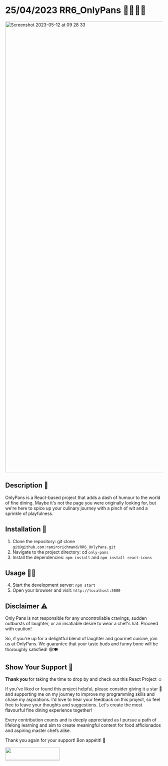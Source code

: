 # 25/04/2023 RR6_OnlyPans 👨🏽‍🍳🥘

<img width="1440" alt="Screenshot 2023-05-12 at 09 28 33" src="https://github.com/ramirorichmand/RR6_OnlyPans/assets/122550071/e913d141-dfee-4c4b-9690-a8e9e2d6e2f3">


## Description 💬
OnlyPans is a React-based project that adds a dash of humour to the world of fine dining. Maybe it's not the page you were originally looking for, but we're here to spice up your culinary journey with a pinch of wit and a sprinkle of playfulness.
## Installation 🔢
1. Clone the repository: git clone `git@github.com:ramirorichmand/RR6_OnlyPans.git`
2. Navigate to the project directory: cd `only-pans`
3. Install the dependencies: `npm install` and `npm install react-icons`
## Usage 🧑‍💻
4. Start the development server: `npm start`
5. Open your browser and visit: `http://localhost:3000`
## Disclaimer ⚠️
Only Pans is not responsible for any uncontrollable cravings, sudden outbursts of laughter, or an insatiable desire to wear a chef's hat. Proceed with caution!

So, if you're up for a delightful blend of laughter and gourmet cuisine, join us at OnlyPans. We guarantee that your taste buds and funny bone will be thoroughly satisfied! 😄🍽️

## Show Your Support 🤝

<b> Thank you </b> for taking the time to drop by and check out this React Project ☺️

If you've liked or found this project helpful, please consider giving it a star 🌟 and supporting me on my journey to improve my programming skills and chase my aspirations. I'd love to hear your feedback on this project, so feel free to leave your thoughts and suggestions. Let's create the most flavourful fine dining experience together!

Every contribution counts and is deeply appreciated as I pursue a path of lifelong learning and aim to create meaningful content for food afficionados and aspiring master chefs alike.

Thank you again for your support! Bon appétit! 🙏

<a href="https://www.buymeacoffee.com/ramiro.richmand"><img src="https://www.buymeacoffee.com/assets/img/custom_images/orange_img.png" style="height: 41px !important;width: 174px !important;box-shadow: 0px 3px 2px 0px rgba(190, 190, 190, 0.5) !important;-webkit-box-shadow: 0px 3px 2px 0px rgba(190, 190, 190, 0.5) !important;"  target="_blank"></a>

